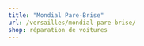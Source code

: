 ```yaml
---
title: "Mondial Pare-Brise"
url: /versailles/mondial-pare-brise/
shop: réparation de voitures
---
```

